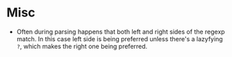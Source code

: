 # Misc

* Often during parsing happens that both left and right sides of the regexp match. In this case left side is being preferred unless there's a lazyfying `?`, which makes the right one being preferred.
